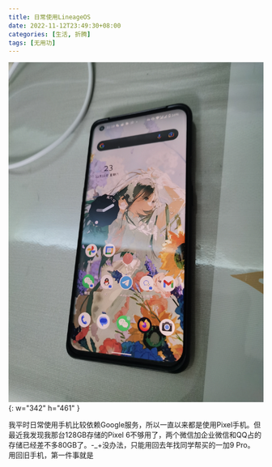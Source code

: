 ```yaml
---
title: 日常使用LineageOS
date: 2022-11-12T23:49:30+08:00
categories: [生活, 折腾]
tags: [无用功]
---
```

![The Launcher of OnePlus 9 Pro](/assets/img/2022-11-12/launcher.jpg){: w="342" h="461" }


我平时日常使用手机比较依赖Google服务，所以一直以来都是使用Pixel手机。但最近我发现我那台128GB存储的Pixel 6不够用了，两个微信加企业微信和QQ占的存储已经差不多80GB了。-_+没办法，只能用回去年找同学帮买的一加9 Pro。  
用回旧手机，第一件事就是
